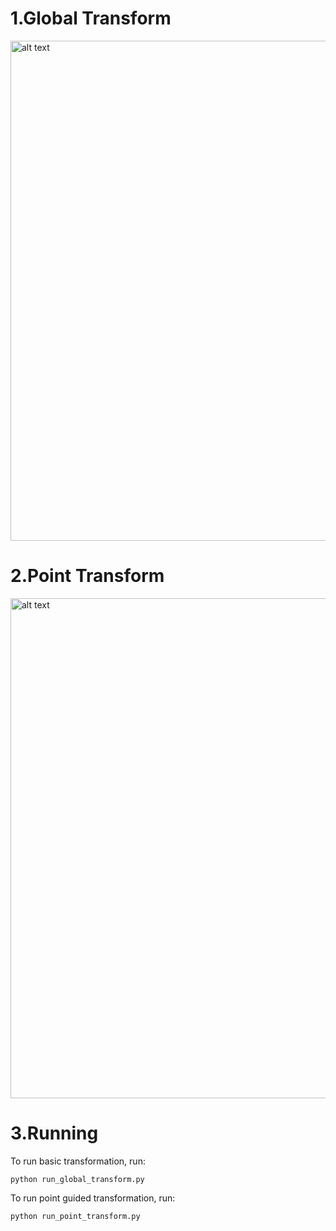 # 1.Global Transform

<img src="pic/1_point.gif" alt="alt text" width="800">

# 2.Point Transform

<img src="pic/1_global.gif" alt="alt text" width="800">

# 3.Running

To run basic transformation, run:

    python run_global_transform.py

To run point guided transformation, run:

    python run_point_transform.py
